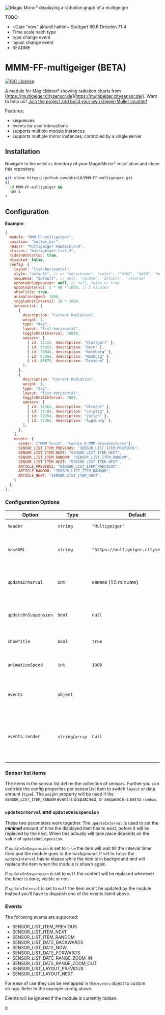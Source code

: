 ![Magic Mirror² displaying a radiation graph of a multigeiger](screenshot.gif)

TODO:

* ~Date "now" aktuell halten~ Stuttgart 80.6 Dresden 71.4
* Time scale nach type
* type change event
* layout change event
* README

# MMM-FF-multigeiger (BETA)

[![ISC License](https://img.shields.io/badge/license-ISC-blue.svg)](https://choosealicense.com/licenses/isc)

A module for [MagicMirror²](https://github.com/MichMich/MagicMirror) showing radiation charts from [https://multigeiger.citysensor.de](https://multigeiger.citysensor.de/).
Want to help us? [Join the project and build your own Geiger-Müller counter!](https://ecocurious.de/projekte/multigeiger-2/)

Features:

- sequences
- events for user interactions
- supports multiple module instances
- supports multiple mirror instances, controlled by a single server

## Installation

Navigate to the `modules` directory of your MagicMirror² installation and clone this repository.

```sh
git clone https://github.com/shin10/MMM-FF-multigeiger.git
$(
  cd MMM-FF-multigeiger &&
  npm i
)
```

## Configuration

**Example:**

```js
{
  module: "MMM-FF-multigeiger",
  position: "bottom_bar",
  header: "Multigeiger Deutschland",
  classes: "multigeiger-list-2",
  hiddenOnStartup: true,
  disabled: false,
  config: {
    layout: "list-horizontal",
    style: "default", // or "monochrome", "color", ["#f00", "#0f0", "#00f" ...]
    sequence: "default", // null, 'random', 'default', 'reverse'
    updateOnSuspension: null, // null, false or true
    updateInterval: 5 * 60 * 1000, // 5 minutes
    showTitle: true,
    animationSpeed: 1000,
    toggleUnitInterval: 10 * 1000,
    sensorList: [
      {
        description: "Current Radiation",
        weight: 1,
        type: "day",
        layout: "list-horizontal",
        toggleUnitInterval: 10000,
        sensors: [
          { id: 31122, description: "Stuttgart" },
          { id: 59328, description: "Bern" },
          { id: 70948, description: "Nürnberg" },
          { id: 65059, description: "Hamburg" },
          { id: 45879, description: "Dresden" },
        ],
      },
      {
        description: "Current Radiation",
        weight: 1,
        type: "day",
        layout: "list-horizontal",
        toggleUnitInterval: 4000,
        sensors: [
          { id: 71364, description: "Utrecht" },
          { id: 71180, description: "Leipzig" },
          { id: 70784, description: "Zürich" },
          { id: 72366, description: "Augsburg" },
        ],
      },
    ],
    events: {
      sender: ["MMM-Touch", "module_0_MMM-GroveGestures"],
      SENSOR_LIST_ITEM_PREVIOUS: "SENSOR_LIST_ITEM_PREVIOUS",
      SENSOR_LIST_ITEM_NEXT: "SENSOR_LIST_ITEM_NEXT",
      SENSOR_LIST_ITEM_RANDOM: "SENSOR_LIST_ITEM_RANDOM",
      SENSOR_LIST_ITEM_NEXT: "SENSOR_LIST_ITEM_NEXT",
      ARTICLE_PREVIOUS: "SENSOR_LIST_ITEM_PREVIOUS",
      ARTICLE_RANDOM: "SENSOR_LIST_ITEM_RANDOM",
      ARTICLE_NEXT: "SENSOR_LIST_ITEM_NEXT",
    }
  },
},
```

### Configuration Options

| **Option**           | **Type**         | **Default**                            | **Description**                                                                             |
| -------------------- | ---------------- | -------------------------------------- | ------------------------------------------------------------------------------------------- |
| `header`             | `string`         | `"Multigeiger"`                        | The module title.                                                                           |
| `baseURL`            | `string`         | `"https://multigeiger.citysensor.de/"` | Basically that. Doesn't have to be changed.                                                 |
| `updateInterval`     | `int`            | `600000` (10 minutes)                  | The duration of the update interval in ms or `null`.                                        |
| `updateOnSuspension` | `bool`           | `null`                                 | `null`, `false` or `true`. Further explanations below.                                      |
| `showTitle`          | `bool`           | `true`                                 | A boolean to show/hide the title.                                                           |
| `animationSpeed`     | `int`            | `1000`                                 | The duration of the page transition.                                                        |
| `events`             | `object`         |                                        | An object listing event constants to remap if necessary.                                    |
| `events.sender`      | `string`/`array` | `null`                                 | If this is set, only events sent by the modules with this `name` or `id` will be processed. |

### Sensor list items

The items in the sensor list define the collection of sensors. Further you can override the config properties per sensorList item to switch `layout` or data amount (`type`). The `weight` property will be used if the `SENSOR_LIST_ITEM_RANDOM` event is dispatched, or sequence is set to `random`.

### `updateInterval` and `updateOnSuspension`

These two parameters work together. The `updateInterval` is used to set the **_minimal_** amount of time the displayed item has to exist, before it will be replaced by the next. When this actually will take place depends on the value of `updateOnSuspension`.

If `updateOnSuspension` is set to `true` the item will wait till the interval timer fired and the module goes to the background. If set to `false` the `updateInterval` has to elapse while the item is in background and will replace the item when the module is shown again.

If `updateOnSuspension` is set to `null` the content will be replaced whenever the timer is done; visible or not.

If `updateInterval` is set to `null` the item won't be updated by the module. Instead you'll have to dispatch one of the events listed above.

### Events

The following events are supported:

- SENSOR_LIST_ITEM_PREVIOUS
- SENSOR_LIST_ITEM_NEXT
- SENSOR_LIST_ITEM_RANDOM
- SENSOR_LIST_DATE_BACKWARDS
- SENSOR_LIST_DATE_NOW
- SENSOR_LIST_DATE_FORWARDS
- SENSOR_LIST_DATE_RANGE_ZOOM_IN
- SENSOR_LIST_DATE_RANGE_ZOOM_OUT
- SENSOR_LIST_LAYOUT_PREVIOUS
- SENSOR_LIST_LAYOUT_NEXT

For ease of use they can be remapped in the `events` object to custom strings. Refer to the example config above.

Events will be ignored if the module is currently hidden.

[&pi;](https://www.youtube.com/watch?v=lQ1U3beoXAc)
